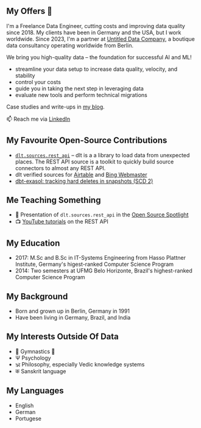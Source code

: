 ## My Offers 👋
I'm a Freelance Data Engineer, cutting costs and improving data quality since 2018. My clients have been in Germany and the USA, but I work worldwide.
Since 2023, I'm a partner at [Untitled Data Company](https://untitleddata.company/), a boutique data consultancy operating worldwide from Berlin.

We bring you high-quality data – the foundation for successful AI and ML!

- streamline your data setup to increase data quality, velocity, and stability
- control your costs
- guide you in taking the next step in leveraging data
- evaluate new tools and perform technical migrations

Case studies and write-ups in [my blog](https://untitleddata.company/blog).

📫 Reach me via [LinkedIn](https://www.linkedin.com/in/willi-mueller/)

## My Favourite Open-Source Contributions
- [`dlt.sources.rest_api`](https://dlthub.com/docs/tutorial/rest-api) – dlt is a a library to load data from unexpected places. The REST API source is a toolkit to quickly build source connectors to almost any REST API.
- dlt verified sources for [Airtable](https://github.com/dlt-hub/verified-sources/pull/218) and [Bing Webmaster](https://github.com/dlt-hub/verified-sources/pull/335)
- [dbt-exasol: tracking hard deletes in snapshots (SCD 2)](https://github.com/tglunde/dbt-exasol/pull/20)

## Me Teaching Something
- 🎤 Presentation of `dlt.sources.rest_api` in the [Open Source Spotlight](https://www.youtube.com/watch?v=9hZLvcjONSg)
- 📺 [YouTube tutorials](https://www.youtube.com/playlist?list=PLpTgUMBCn15rs2NkB4ise780UxLKImZTh) on the REST API

## My Education
- 2017: M.Sc and B.Sc in IT-Systems Engineering from Hasso Plattner Institute, Germany's higest-ranked Computer Science Program
- 2014: Two semesters at UFMG Belo Horizonte, Brazil's highest-ranked Computer Science Program

## My Background
- Born and grown up in Berlin, Germany in 1991
- Have been living in Germany, Brazil, and India

## My Interests Outside Of Data
- 🤸 Gymnastics 💪
- Ψ Psychology
- 🕉️ Philosophy, especially Vedic knowledge systems
- क Sanskrit language

## My Languages
- English
- German
- Portugese
  
<!--
**willi-mueller/willi-mueller** is a ✨ _special_ ✨ repository because its `README.md` (this file) appears on your GitHub profile.

Here are some ideas to get you started:

- 🔭 I’m currently working on ...
- 🌱 I’m currently learning ...
- 👯 I’m looking to collaborate on ...
- 🤔 I’m looking for help with ...
- 💬 Ask me about ...
- 📫 How to reach me: ...
- 😄 Pronouns: ...
- ⚡ Fun fact: ...
-->
